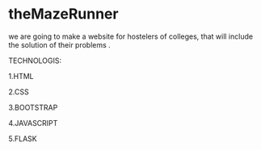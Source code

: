 # theMazeRunner
we are going to make a website for hostelers of colleges, that will include the solution of their problems . 

TECHNOLOGIS:

1.HTML

2.CSS

3.BOOTSTRAP

4.JAVASCRIPT

5.FLASK
